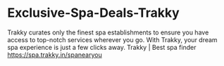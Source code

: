 # Exclusive-Spa-Deals-Trakky
Trakky curates only the finest spa establishments to ensure you have access to top-notch services wherever you go. With Trakky, your dream spa experience is just a few clicks away.  Trakky | Best spa finder  https://spa.trakky.in/spanearyou   
